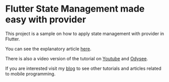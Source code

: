 # Flutter State Management made easy with provider

This project is a sample on how to apply state management with provider in Flutter.

You can see the explanatory article [here](https://davidserrano.io/flutter-state-management-made-easy-with-provider-2-provider-as-a-dependency-injection-framework-and-multiprovider).

There is also a video version of the tutorial on [Youtube](https://youtu.be/ZerlzX8FMBE) and [Odysee](https://odysee.com/@svprdga:d/flutter-state-management-made-easy-with-provider-2-provider-as-a-dependency-injection-framework-and-multiprovider).

If you are interested visit my [blog](https://davidserrano.io/) to see other tutorials and articles related to mobile programming.